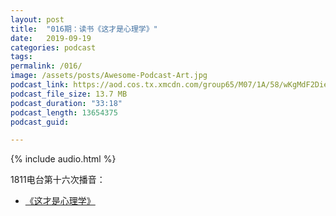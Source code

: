 ```yaml
---
layout: post
title:  "016期：读书《这才是心理学》"
date:   2019-09-19
categories: podcast
tags:
permalink: /016/
image: /assets/posts/Awesome-Podcast-Art.jpg
podcast_link: https://aod.cos.tx.xmcdn.com/group65/M07/1A/58/wKgMdF2DieXSWAISAPbpBHygtO8938.m4a
podcast_file_size: 13.7 MB
podcast_duration: "33:18"
podcast_length: 13654375
podcast_guid: 

---
```


{% include audio.html %}

1811电台第十六次播音：

- [《这才是心理学》](https://book.douban.com/subject/26686251/)